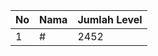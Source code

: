 | No | Nama            | Jumlah Level |
|----|-----------------|--------------|
| 1  | #    |    2452        |
